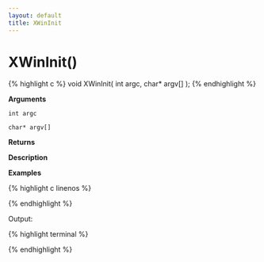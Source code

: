 ```yaml
---
layout: default
title: XWinInit
---
```


# XWinInit()

{% highlight c %}
void XWinInit( int argc, char* argv[] );
{% endhighlight %}

**Arguments**

`int argc`

`char* argv[]`

**Returns**

**Description**

**Examples**

{% highlight c linenos %}

{% endhighlight %}

Output:

{% highlight terminal %}

{% endhighlight %}
